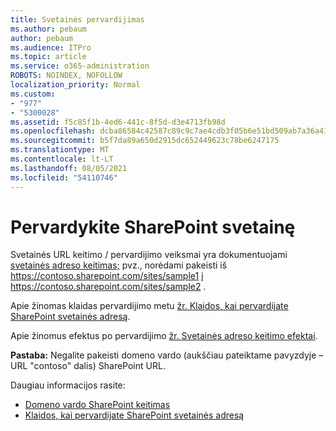 ```yaml
---
title: Svetainės pervardijimas
ms.author: pebaum
author: pebaum
ms.audience: ITPro
ms.topic: article
ms.service: o365-administration
ROBOTS: NOINDEX, NOFOLLOW
localization_priority: Normal
ms.custom:
- "977"
- "5300028"
ms.assetid: f5c85f1b-4ed6-441c-8f5d-d3e4713fb98d
ms.openlocfilehash: dcba86584c42587c89c9c7ae4cdb3f05b6e51bd509ab7a36a41de2ac00f8f391
ms.sourcegitcommit: b5f7da89a650d2915dc652449623c78be6247175
ms.translationtype: MT
ms.contentlocale: lt-LT
ms.lasthandoff: 08/05/2021
ms.locfileid: "54110746"
---
```

# <a name="rename-a-sharepoint-site"></a>Pervardykite SharePoint svetainę

Svetainės URL keitimo / pervardijimo veiksmai yra dokumentuojami [svetainės adreso keitimas;](https://docs.microsoft.com/sharepoint/change-site-address) pvz., norėdami pakeisti iš https://contoso.sharepoint.com/sites/sample1 į https://contoso.sharepoint.com/sites/sample2 .

Apie žinomas klaidas pervardijimo metu [žr. Klaidos, kai pervardijate SharePoint svetainės adresą](https://support.office.com/article/errors-when-you-rename-a-sharepoint-site-address-165b7c11-1325-4813-b160-ecbe87bc1a86).

Apie žinomus efektus po pervardijimo [žr. Svetainės adreso keitimo efektai](https://docs.microsoft.com/sharepoint/change-site-address#effects-of-changing-a-site-address).

**Pastaba:** Negalite pakeisti domeno vardo (aukščiau pateiktame pavyzdyje – URL "contoso" dalis) SharePoint URL. 

Daugiau informacijos rasite:

- [Domeno vardo SharePoint keitimas](https://go.microsoft.com/fwlink/?Linkid=2018696)
- [Klaidos, kai pervardijate SharePoint svetainės adresą](https://support.office.com/article/errors-when-you-rename-a-sharepoint-site-address-165b7c11-1325-4813-b160-ecbe87bc1a86)
